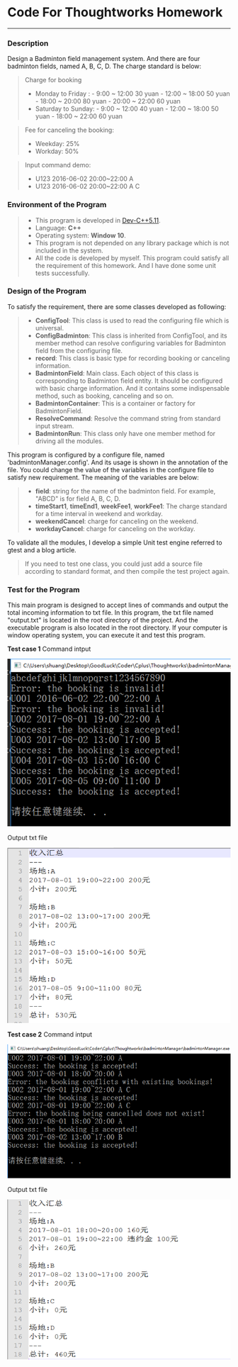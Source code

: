 # Code For Thoughtworks Homework

----------
### Description
Design a Badminton field  management system.  And there are four badminton fields, named A, B, C, D.  The charge standard is below:

>Charge for booking
> - Monday to Friday :
	- 9:00 ~ 12:00 30 yuan
	- 12:00 ~ 18:00 50 yuan
	- 18:00 ~ 20:00 80 yuan
	- 20:00 ~ 22:00 60 yuan
> - Saturday to Sunday:
	-	9:00 ~ 12:00 40 yuan
	-	12:00 ~ 18:00 50 yuan
	-	18:00 ~ 22:00 60 yuan

>Fee for canceling the booking:
> - Weekday: 25%
> - Workday: 50%

>Input command demo:
> - U123 2016-06-02 20:00~22:00 A
> - U123 2016-06-02 20:00~22:00 A C



### Environment of the Program
> - This program is developed in [Dev-C++5.11](http://filehippo.com/zh/download_dev-c/).
> - Language: **C++**
> - Operating system: **Window 10**.
> - This program is not depended on any library package which is not included in the system.
> - All the code is developed by myself.  This program could satisfy all the requirement of this homework.  And I have done some unit tests successfully.


### Design of the Program
To satisfy the requirement, there are some classes developed as following:
> - **ConfigTool**:  This class is used to read the configuring file which is universal.
> - **ConfigBadminton**: This class is inherited from ConfigTool, and its member method can resolve configuring variables for Badminton field from the configuring file.
> - **record**: This class is basic type for recording booking or canceling information.
> - **BadmintonField**:  Main class.  Each object of this class is corresponding to Badminton field entity. It should be configured with basic charge information. And it contains some indispensable method, such as booking, canceling and so on.
> - **BadmintonContainer**:  This is a container or factory for BadmintonField. 
> - **ResolveCommand**:  Resolve the command string from standard input stream.
> - **BadmintonRun**:  This class only have one member method for driving all the modules.

This program is configured by a configure file, named 'badmintonManager.config'. And its usage is shown in the annotation of the file. You could change the value of the variables in the configure file to satisfy  new requirement. The meaning of the variables are below:
> - **field**: string for the name of the badminton field.  For example, "ABCD" is for field A, B, C, D.
> - **timeStart1**, **timeEnd1**, **weekFee1**, **workFee1**:  The charge standard for a time interval in weekend and workday.
> - **weekendCancel**: charge for canceling on the weekend.
> - **workdayCancel**: charge for canceling on the workday.

To validate all the modules, I develop a simple Unit test engine referred to gtest and a blog article.
> If you need to test  one class, you could just add a source file according to standard format, and then compile the test project again.


### Test for the Program
This main program is designed to accept lines of commands and output the total incoming information to txt file.  In this program, the txt file named "output.txt" is located in the root directory of the project. And the executable program is also located in the root directory. If your computer is window operating system, you can execute it and test this program.

**Test case 1**
Command intput

![Alt text](./pic/testcase1.png)

Output txt file

![Alt text](./pic/testcase1_output.png)


**Test case 2**
Command intput

![Alt text](./pic/case2.png)

Output txt file

![Alt text](./pic/case2_output.png)
